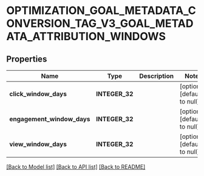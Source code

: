 # OPTIMIZATION_GOAL_METADATA_CONVERSION_TAG_V3_GOAL_METADATA_ATTRIBUTION_WINDOWS

## Properties
Name | Type | Description | Notes
------------ | ------------- | ------------- | -------------
**click_window_days** | **INTEGER_32** |  | [optional] [default to null]
**engagement_window_days** | **INTEGER_32** |  | [optional] [default to null]
**view_window_days** | **INTEGER_32** |  | [optional] [default to null]

[[Back to Model list]](../README.md#documentation-for-models) [[Back to API list]](../README.md#documentation-for-api-endpoints) [[Back to README]](../README.md)



